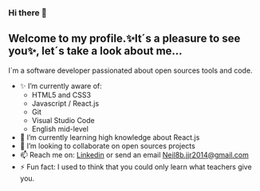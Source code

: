 ### Hi there 👋


## Welcome to my profile.✨It´s a pleasure to see you✨, let´s take a look about me...

I´m a software developer passionated about open sources tools and code.

- ✨ I’m currently aware of: 
  - HTML5 and CSS3
  - Javascript / React.js
  - Git
  - Visual Studio Code
  - English mid-level
- 🌱 I’m currently learning high knowledge about React.js
- 👯 I’m looking to collaborate on open sources projects
- 📫 Reach me on: [Linkedin](http://https://www.linkedin.com/in/neil-alvarez-garcia-655639212/ "Linkedin") or send an email Neil8b.jjr2014@gmail.com
- ⚡ Fun fact: I used to think that you could only learn what teachers give you.
